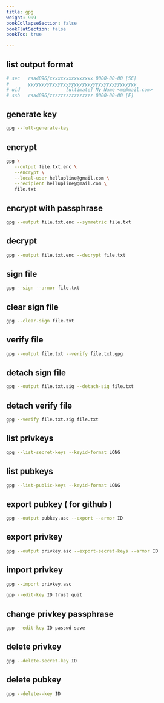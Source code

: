 ```yaml
---
title: gpg
weight: 999
bookCollapseSection: false
bookFlatSection: false
bookToc: true

---
```


## list output format

```bash
# sec   rsa4096/xxxxxxxxxxxxxxxx 0000-00-00 [SC]
#       yyyyyyyyyyyyyyyyyyyyyyyyyyyyyyyyyyyyyyyy
# uid                 [ultimate] My Name <me@mail.com>
# ssb   rsa4096/zzzzzzzzzzzzzzzz 0000-00-00 [E]
```

## generate key

```bash
gpg --full-generate-key
```

## encrypt

```bash
gpg \
   --output file.txt.enc \
   --encrypt \
   --local-user hellupline@gmail.com \
   --recipient hellupline@gmail.com \
   file.txt
```

## encrypt with passphrase

```bash
gpg --output file.txt.enc --symmetric file.txt
```

## decrypt

```bash
gpg --output file.txt.enc --decrypt file.txt
```

## sign file

```bash
gpg --sign --armor file.txt
```

## clear sign file

```bash
gpg --clear-sign file.txt
```

## verify file

```bash
gpg --output file.txt --verify file.txt.gpg
```

## detach sign file

```bash
gpg --output file.txt.sig --detach-sig file.txt
```

## detach verify file

```bash
gpg --verify file.txt.sig file.txt
```

## list privkeys

```bash
gpg --list-secret-keys --keyid-format LONG
```

## list pubkeys

```bash
gpg --list-public-keys --keyid-format LONG
```

## export pubkey ( for github )

```bash
gpg --output pubkey.asc --export --armor ID
```

## export privkey

```bash
gpg --output privkey.asc --export-secret-keys --armor ID
```

## import privkey

```bash
gpg --import privkey.asc

gpp --edit-key ID trust quit
```

## change privkey  passphrase

```bash
gpp --edit-key ID passwd save
```

## delete privkey

```bash
gpg --delete-secret-key ID
```

## delete pubkey

```bash
gpg --delete--key ID
```
